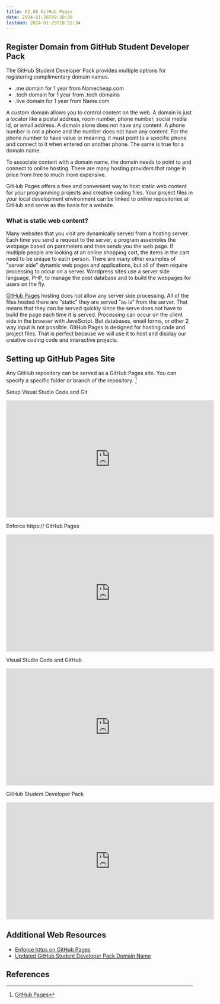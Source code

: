 ```yaml
---
title: 02.08 GitHub Pages
date: 2024-01-26T09:30:00
lastmod: 2024-01-29T10:52:34
---
```


## Register Domain from GitHub Student Developer Pack

The GitHub Student Developer Pack provides multiple options for registering complimentary domain names.

- .me domain for 1 year from Namecheap.com
- .tech domain for 1 year from .tech domains
- .live domain for 1 year from Name.com

A custom domain allows you to control content on the web. A domain is just a locator like a postal address, room number, phone number, social media id, or email address. A domain alone does not have any content. A phone number is not a phone and the number does not have any content. For the phone number to have value or meaning, it must point to a specific phone and connect to it when entered on another phone. The same is true for a domain name.

To associate content with a domain name, the domain needs to point to and connect to online hosting. There are many hosting providers that range in price from free to much more expensive.

GitHub Pages offers a free and convenient way to host static web content for your programming projects and creative coding files. Your project files in your local development environment can be linked to online repositories at GitHub and serve as the basis for a website.

### What is static web content?

Many websites that you visit are dynamically served from a hosting server. Each time you send a request to the server, a program assembles the webpage based on parameters and then sends you the web page. If multiple people are looking at an online shopping cart, the items in the cart need to be unique to each person. There are many other examples of "server side" dynamic web pages and applications, but all of them require processing to occur on a server. Wordpress sites use a server side language, PHP, to manage the post database and to build the webpages for users on the fly.

[GitHub Pages](https://pages.github.com/) hosting does not allow any server side processing. All of the files hosted there are "static" they are served "as is" from the server. That means that they can be served quickly since the serve does not have to build the page each time it is served. Processing can occur on the client side in the browser with JavaScript. But databases, email forms, or other 2 way input is not possible. GitHub Pages is designed for hosting code and project files. That is perfect because we will use it to host and display our creative coding code and interactive projects.

## Setting up GitHub Pages Site

Any GitHub repository can be served as a GitHub Pages site. You can specify a specific folder or branch of the repository. [^github-pages]

<div class="video-grid">

<div class="video-card">

Setup Visual Studio Code and Git

<div class="iframe-16-9-container">
<iframe class="youTubeIframe" width="560" height="315" src="https://www.youtube.com/embed/fb5stQYgM_Y?si=CQfVYqSeJZphdmmv" title="YouTube video player" frameborder="0" allow="accelerometer; autoplay; clipboard-write; encrypted-media; gyroscope; picture-in-picture; web-share" allowfullscreen></iframe>
</div>
</div>

<div class="video-card">

Enforce https:// GitHub Pages

<div class="iframe-16-9-container">
<iframe class="youTubeIframe" width="560" height="315" src="https://www.youtube.com/embed/FBtehan5DAo?si=zSeszxNXFbwcjVa5" title="YouTube video player" frameborder="0" allow="accelerometer; autoplay; clipboard-write; encrypted-media; gyroscope; picture-in-picture; web-share" allowfullscreen></iframe>
</div>
</div>

<div class="video-card">

Visual Studio Code and GitHub

<div class="iframe-16-9-container">
<iframe class="youTubeIframe" width="560" height="315" src="https://www.youtube.com/embed/_WEyoLuuyYo?si=WKsJh2ZaXxrl3TTZ" title="YouTube video player" frameborder="0" allow="accelerometer; autoplay; clipboard-write; encrypted-media; gyroscope; picture-in-picture; web-share" allowfullscreen></iframe>
</div>
</div>

<div class="video-card">

GitHub Student Developer Pack

<div class="iframe-16-9-container">
<iframe class="youTubeIframe" width="560" height="315" src="https://www.youtube.com/embed/PZTLD7LvbWw?si=anWmMjzl-A30vw2R" title="YouTube video player" frameborder="0" allow="accelerometer; autoplay; clipboard-write; encrypted-media; gyroscope; picture-in-picture; web-share" allowfullscreen></iframe>
</div>
</div>

</div>

## Additional Web Resources

- [Enforce https on GitHub Pages](https://youtu.be/FBtehan5DAo)
- [Updated GitHub Student Developer Pack Domain Name](https://youtu.be/PZTLD7LvbWw?si=HUtJkFnpTiXn30rK)

## References

[^github-pages]: [GitHub Pages](https://pages.github.com/)
